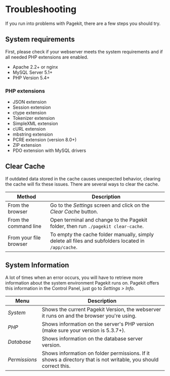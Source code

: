# Troubleshooting

<p class="uk-article-lead">If you run into problems with Pagekit, there are a few steps you should try.</p>

## System requirements

First, please check if your webserver meets the system requirements and if all needed PHP extensions are enabled.

- Apache 2.2+ or nginx
- MySQL Server 5.1+
- PHP Version 5.4+

### PHP extensions

- JSON extension
- Session extension
- ctype extension
- Tokenizer extension
- SimpleXML extension
- cURL extension
- mbstring extension
- PCRE extension (version 8.0+)
- ZIP extension
- PDO extension with MySQL drivers

## Clear Cache

If outdated data stored in the cache causes unexpected behavior, clearing the cache will fix these issues. There are several ways to clear the cache.

| Method | Description |
|------|-------------|
| From the browser       | Go to the *Settings* screen and click on the *Clear Cache* button. |
| From the command line  | Open terminal and change to the Pagekit folder, then run `./pagekit clear-cache`. |
| From your file browser | To empty the cache folder manually, simply delete all files and subfolders located in `/app/cache`. |

## System Information

A lot of times when an error occurs, you will have to retrieve more information about the system environment Pagekit runs on.
Pagekit offers this information in the Control Panel, just go to *Settings > Info*.

| Menu | Description |
|------|-------------|
| *System*      | Shows the current Pagekit Version, the webserver it runs on and the browser you're using. |
| *PHP*         | Shows information on the server's PHP version (make sure your version is 5.3.7+). |
| *Database*    | Shows information on the database server version. |
| *Permissions* | Shows information on folder permissions. If it shows a directory that is not writable, you should correct this. |
